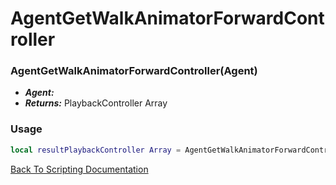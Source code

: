 # AgentGetWalkAnimatorForwardController

### AgentGetWalkAnimatorForwardController(Agent)
- ***Agent:*** 
- ***Returns:*** PlaybackController Array

### Usage

```Lua
local resultPlaybackController Array = AgentGetWalkAnimatorForwardController(variableAgent)
```


[Back To Scripting Documentation](../README.md)
